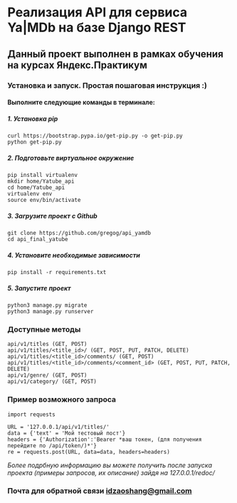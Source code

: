 # Реализация API для сервиса Ya|MDb на базе Django REST
## Данный проект выполнен в рамках обучения на курсах Яндекс.Практикум
### Установка и запуск. Простая пошаговая инструкция :)
#### Выполните следующие команды в терминале:
##### 1. Установка pip
```
curl https://bootstrap.pypa.io/get-pip.py -o get-pip.py
python get-pip.py
```
##### 2. Подготовьте виртуальное окружение
```
pip install virtualenv
mkdir home/Yatube_api
cd home/Yatube_api
virtualenv env
source env/bin/activate
```
##### 3. Загрузите проект с Github
```
git clone https://github.com/gregog/api_yamdb
cd api_final_yatube
```
##### 4. Установите необходимые зависимости
```
pip install -r requirements.txt
```
##### 5. Запустите проект
```
python3 manage.py migrate
python3 manage.py runserver
```
### Доступные методы
```
api/v1/titles (GET, POST)
api/v1/titles/<title_id>/ (GET, POST, PUT, PATCH, DELETE)
api/v1/titles/<title_id>/comments/ (GET, POST)
api/v1/titles/<title_id>/comments/<comment_id> (GET, POST, PUT, PATCH, DELETE)
api/v1/genre/ (GET, POST)
api/v1/category/ (GET, POST)
```
### Пример возможного запроса
```
import requests

URL = '127.0.0.1/api/v1/titles/'
data = {'text' = 'Мой тестовый пост'}
headers = {'Authorization':'Bearer *ваш токен, (для получения перейдите по /api/token/)*'}
re = requests.post(URL, data=data, headers=headers)
```
*Более подрбную информацию вы можете получить после запуска проекта (примеры запросов, их описание) зайдя  на 127.0.0.1/redoc/*

### Почта для обратной связи idzaoshang@gmail.com

